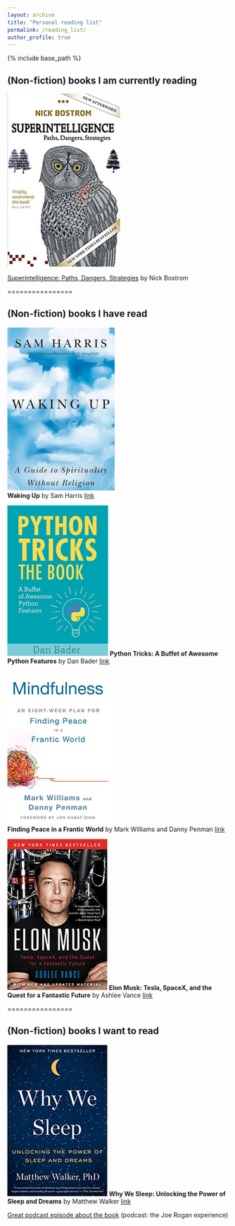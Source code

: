 ```yaml
---
layout: archive
title: "Personal reading list"
permalink: /reading_list/
author_profile: true
---
```


{% include base_path %}

## (Non-fiction) books I am currently reading

![](../images/bostrom.png)
   
[Superintelligence: Paths, Dangers, Strategies](https://www.amazon.com/gp/product/0198739834/ref=as_li_qf_sp_asin_il_tl?ie=UTF8&tag=nbostrom0c-20&camp=1789&creative=9325&linkCode=as2&creativeASIN=0198739834&linkId=37a8c8afb67a781338095992bd0b4ed6) by Nick Bostrom

================
## (Non-fiction) books I have read

![](../images/waking_up.png)   
**Waking Up** by Sam Harris
[link](https://samharris.org/books/waking-up/)

![](../images/python_tricks.png)
**Python Tricks: A Buffet of Awesome Python Features** by Dan Bader
[link](https://www.amazon.com/Python-Tricks-Buffet-Awesome-Features/dp/1775093301)


![](../images/mindfulness.png)   
**Finding Peace in a Frantic World** by Mark Williams and Danny Penman 
[link](https://www.amazon.com/Mindfulness-Eight-Week-Finding-Peace-Frantic-ebook/dp/B005NJ2T1G/ref=tmm_kin_swatch_0?_encoding=UTF8&qid=&sr=) 


![](../images/elon_musk.png)
**Elon Musk: Tesla, SpaceX, and the Quest for a Fantastic Future** by Ashlee Vance
[link](https://www.amazon.com/Elon-Musk-SpaceX-Fantastic-Future/dp/006230125X)

================

## (Non-fiction) books I want to read

![](../images/why_we_sleep.png)
**Why We Sleep: Unlocking the Power of Sleep and Dreams** by Matthew Walker
[link](https://www.amazon.com/Why-We-Sleep-Unlocking-Dreams/dp/1501144316)

[Great podcast episode about the book]() (podcast: the Joe Rogan experience)
